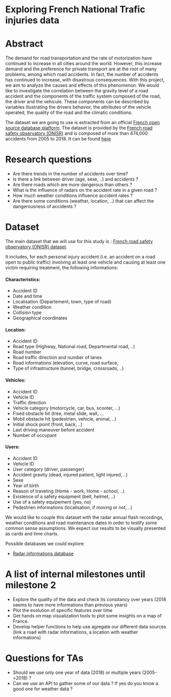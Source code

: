 # Exploring French National Trafic injuries data

# Abstract
The demand for road transportation and the rate of motorization have continued to increase in all cities around the world. However, this increase demand and the preference for private transport are at the root of many problems, among which road accidents. In fact, the number of accidents has continued to increase, with disastrous consequences. 
With this project, we aim to analyze the causes and effects of this phenomenon. We would like to investigate the correlation between the gravity level of a road accident and the components of the traffic system composed of the road, the driver and the vehicule. These components can be described by variables illustrating the drivers behavior, the attributes of the vehicle operated, the quality of the road and the climatic conditions. 

The dataset we are going to use is extracted from an official [French open source database platform](https://www.data.gouv.fr/fr/). The dataset is provided by the [French road safety observatory (ONISR)](https://www.onisr.securite-routiere.interieur.gouv.fr/en) and is composed of more than 474,000 accidents from 2005 to 2018. It can be found [here](https://www.data.gouv.fr/en/datasets/base-de-donnees-accidents-corporels-de-la-circulation/) 

# Research questions

- Are there trends in the number of accidents over time?
- Is there a link between driver (age, sexe, ..) and accidents ?
- Are there roads which are more dangerous than others ?
- What is the influence of radars on the accident rate in a given road ?
- How much weather conditions influence accident rates ?
- Are there some conditions (weather, location, ..) that can affect the dangerousness of accidents ?

# Dataset

The main dataset that we will use for this study is : [French road safety observatory (ONISR) dataset](https://www.data.gouv.fr/en/datasets/base-de-donnees-accidents-corporels-de-la-circulation/).

It includes, for each personal injury accident (i.e. an accident on a road open to public traffic) involving at least one vehicle and causing at least one victim requiring treatment, the following informations:

#### Characteristics:
- Accident ID
- Date and time
- Localisation (Departement, town, type of road)
- Weather condition
- Collision type 
- Geographical coordinates

#### Location:
- Accident ID
- Road type (Highway, National road, Departmental road, ..)
- Road number
- Road traffic direction and number of lanes
- Road informations (elevation, curve, road surface,
- Type of infrastructure (tunnel, bridge, crossroads, ..)

#### Vehicles:
- Accident ID
- Vehicle ID
- Traffic direction
- Vehicle category (motorcycle, car, bus, scooter, ...)
- Fixed obstacle hit (tree, metal slide, wall, ...
- Mobil obstacle hit (pedestrien, vehicle, animal, ..)
- Initial shock point (front, back, ..)
- Last driving maneuver before accident
- Number of occupant

#### Users:
- Accident ID
- Vehicle ID
- User category (driver, passenger)
- Accident gravity (dead, injured patient, light injured, ..)
- Sexe
- Year of birth
- Reason of traveling (Home - work, Home - school, ..)
- Existence of a safety equipment (belt, helmet, ..)
- Use of a safety equipement (yes, no)
- Pedestrien informations (localisation, if moving or not, ..)

We would like to couple this dataset with the radar annual flash recordings, weather conditions and road maintenance dates in order to testify some common sense assumptions. We expect our results to be visually presented as cards and time charts.

Possible databases we could explore:

* [Radar informations database](https://www.data.gouv.fr/en/datasets/radars-automatiques-bilans-annuels-du-nombre-de-flashs/)

# A list of internal milestones until milestone 2

- Explore the quality of the data and check its consitancy over years (2018 seems to have more informations than previous years)
- Plot the evolution of specific features over time
- Get hands on map visualization tools to plot some insights on a map of France.
- Develop helper functions to help use agregate our different data sources (link a road with radar informations, a location with weather informations)


# Questions for TAs

- Should we use only one year of data (2018) or multiple years (2005->2018) ?
- Can we use an API to gather some of our data ? If yes do you know a good one for weather data ?

